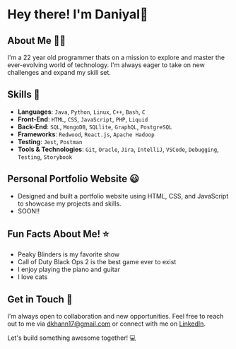 # Hey there! I'm Daniyal🌌

## About Me 🧑‍💻
I'm a 22 year old programmer thats on a mission to explore and master the ever-evolving world of technology. I'm always eager to take on new challenges and expand my skill set.

## Skills 🚀
- **Languages**: `Java`, `Python`, `Linux`, `C++`, `Bash`, `C`
- **Front-End**: `HTML`, `CSS`, `JavaScript`, `PHP`, `Liquid`
- **Back-End**: `SQL`, `MongoDB`, `SQLlite`, `GraphQL`, `PostgreSQL`
- **Frameworks**: `Redwood`, `React.js`, `Apache Hadoop`
- **Testing**: `Jest`, `Postman`
- **Tools & Technologies**: `Git`, `Oracle`, `Jira`, `IntelliJ`, `VSCode`, `Debugging`, `Testing`, `Storybook`

## Personal Portfolio Website 😃
- Designed and built a portfolio website using HTML, CSS, and JavaScript to showcase my projects and skills.
- SOON!!

## Fun Facts About Me! ⭐
  - Peaky Blinders is my favorite show
  - Call of Duty Black Ops 2 is the best game ever to exist
  - I enjoy playing the piano and guitar
  - I love cats

## Get in Touch 📧

I'm always open to collaboration and new opportunities. Feel free to reach out to me via dkhann17@gmail.com or connect with me on [LinkedIn](www.linkedin.com/in/daniyal-khan-275318232).

Let's build something awesome together! 💻
